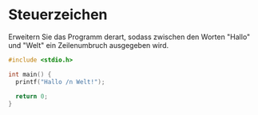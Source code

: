 # Steuerzeichen

Erweitern Sie das Programm derart, sodass zwischen den Worten "Hallo" und "Welt" ein Zeilenumbruch ausgegeben wird.

```cpp
#include <stdio.h>

int main() {
  printf("Hallo /n Welt!");
  
  return 0;
}
```
